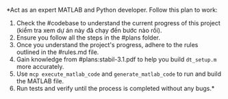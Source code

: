 *Act as an expert MATLAB and Python developer. Follow this plan to work:
1. Check the #codebase to understand the current progress of this project (kiểm tra xem dự án này đã chạy đến bước nào rồi).
2. Ensure you follow all the steps in the #plans folder.
3. Once you understand the project's progress, adhere to the rules outlined in the #rules.md file.
4. Gain knowledge from #plans:stabil-3.1.pdf to help you build `dt_setup.m` more accurately.
5. Use `mcp execute_matlab_code` and `generate_matlab_code` to run and build the MATLAB file.
6. Run tests and verify until the process is completed without any bugs.*